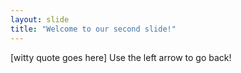 ```yaml
---
layout: slide
title: "Welcome to our second slide!"
---
```

[witty quote goes here]
Use the left arrow to go back!
